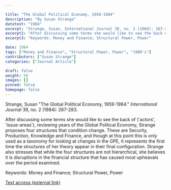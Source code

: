 ```yaml
---

title: "The Global Political Economy, 1959-1984"
description: "By Susan Strange"
datetext: "1984"
excerpt: "Strange, Susan. International Journal 39, no. 2 (1984): 267-283."
excerpt2: "After discussing some terms she would like to see the back of ('actors', 'issue-areas'), reviewing years of the Global Political Economy, Strange proposes four structures that condition change. These are Security, Production, Knowledge and Finance, and though at this point this is only used as a taxonomy for looking at changes in the GPE, it represents the first time the structures of her theory appear in their final configuration. Strange also stresses that while the four structures are not hierarchical, she believes it is disruptions in the financial structure that has caused most upheavals over the period examined."
excerpt3: "Keywords: Money and Finance; Structural Power, Power"

date: 1984
tags: ["Money and Finance", "Structural Power, Power", "1980's"]
contributors: ["Susan Strange"]
categories: ["Journal Article"]

draft: false
weight: 50
images: []
pinned: false
homepage: false
---
```


Strange, Susan "The Global Political Economy, 1959-1984." *International Journal* 39, no. 2 (1984): 267-283.

After discussing some terms she would like to see the back of ('actors', 'issue-areas'), reviewing years of the Global Political Economy, Strange proposes four structures that condition change. These are Security, Production, Knowledge and Finance, and though at this point this is only used as a taxonomy for looking at changes in the GPE, it represents the first time the structures of her theory appear in their final configuration. Strange also stresses that while the four structures are not hierarchical, she believes it is disruptions in the financial structure that has caused most upheavals over the period examined.

Keywords: Money and Finance; Structural Power, Power

[Text access (external link)](https://doi.org/10.1177/002070208403900203)
